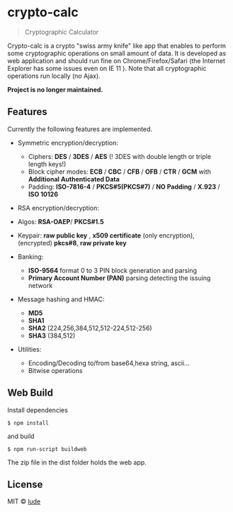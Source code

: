 # crypto-calc

> Cryptographic Calculator

Crypto-calc is a crypto "swiss army knife" like app that enables to perform some cryptographic operations on small amount of data.
It is developed as web application and should run fine on Chrome/Firefox/Safari (the Internet Explorer has some issues even on IE 11 ). Note that all cryptographic operations run locally (no Ajax).

**Project is no longer maintained.**


## Features

Currently the following features are implemented.

* Symmetric encryption/decryption:
  * Ciphers: **DES** / **3DES** / **AES** (! 3DES with double length or triple length keys!)
  * Block cipher modes: **ECB** / **CBC** / **CFB** / **OFB** / **CTR** / **GCM** with **Additional Authenticated Data**
  * Padding: **ISO-7816-4** / **PKCS#5(PKCS#7)** / **NO Padding** / **X.923** / **ISO 10126**


* RSA encryption/decryption:
 * Algos: **RSA-OAEP**/ **PKCS#1.5**
 * Keypair: **raw public key** , **x509 certificate** (only encryption), (encrypted) **pkcs#8**, **raw private key** 

* Banking:
  * **ISO-9564** format 0 to 3 PIN block generation and parsing
  * **Primary Account Number (PAN)** parsing detecting the issuing network


* Message hashing and HMAC:
  * **MD5**
  * **SHA1** 
  * **SHA2** (224,256,384,512,512-224,512-256)
  * **SHA3** (384,512)


* Utilities: 
  * Encoding/Decoding to/from base64,hexa string, ascii...<br/>
  * Bitwise operations



## Web Build
Install dependencies

```
$ npm install
```
and build

```
$ npm run-script buildweb
```
The zip file in the dist folder holds the web app.

## License
MIT © [lude](http://github.com/lucdew/crypto-calc)
